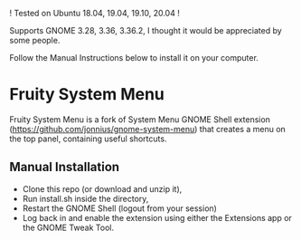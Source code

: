 ! Tested on Ubuntu 18.04, 19.04, 19.10, 20.04 !

Supports GNOME 3.28, 3.36, 3.36.2, I thought it would be appreciated by some people.

Follow the Manual Instructions below to install it on your computer.

# Fruity System Menu

Fruity System Menu is a fork of System Menu GNOME Shell extension (https://github.com/jonnius/gnome-system-menu) that creates a menu on the top panel, containing useful shortcuts.

## Manual Installation
- Clone this repo (or download and unzip it),
- Run install.sh inside the directory,
- Restart the GNOME Shell (logout from your session) 
- Log back in and enable the extension using either the Extensions app or the GNOME Tweak Tool.

